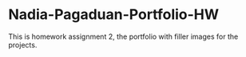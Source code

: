 # Nadia-Pagaduan-Portfolio-HW
This is homework assignment 2, the portfolio with filler images for the projects.
